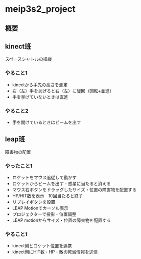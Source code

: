 # meip3s2_project

## 概要
## kinect班
スペースシャトルの操縦
### やること1
* kinectから手先の高さを測定
* 右（左）手をあげると右（左）に旋回（回転+並進）
* 手を挙げていないときは直進
### やること2
* 手を開けているときはビームを出す

## leap班
障害物の配置
### やったこと1
* ロケットをマウス追従して動かす
* ロケットからビームを出す・惑星に当たると消える
* マウス右ボタンをドラッグしたサイズ・位置の障害物を配置する
* HP/HIT数を表示　10回当たると終了
* リプレイボタンを設置
* LEAP Motionでカーソル表示
* プロジェクターで投影・位置調整
* LEAP motionからサイズ・位置の障害物を配置する
### やること1
* kinect側とロケット位置を連携
* kinect側にHIT数・HP・敵の死滅情報を送信
